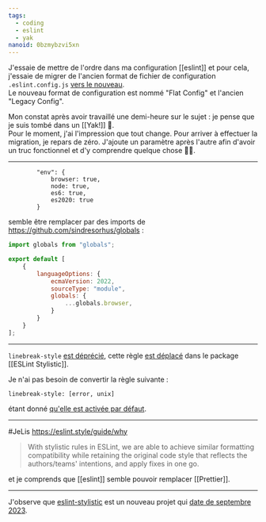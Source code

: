 ```yaml
---
tags:
  - coding
  - eslint
  - yak
nanoid: 0bzmybzvi5xn
---
```

J'essaie de mettre de l'ordre dans ma configuration [[eslint]] et pour cela, j'essaie de migrer de l'ancien format de fichier de configuration `.eslint.config.js` [vers le nouveau](https://eslint.org/docs/v8.x/use/configure/configuration-files-new).  
Le nouveau format de configuration est nommé "Flat Config" et l'ancien "Legacy Config".

Mon constat après avoir travaillé une demi-heure sur le sujet : je pense que je suis tombé dans un [[Yak!]] 🤣.  
Pour le moment, j'ai l'impression que tout change. Pour arriver à effectuer la migration, je repars de zéro. J'ajoute un paramètre après l'autre afin d'avoir un truc fonctionnel et d'y comprendre quelque chose 🤷‍♂️.

---

```
        "env": {
            browser: true,
            node: true,
            es6: true,
            es2020: true
        }
```

semble être remplacer par des imports de https://github.com/sindresorhus/globals :

```js
import globals from "globals";

export default [
    {
        languageOptions: {
            ecmaVersion: 2022,
            sourceType: "module",
            globals: {
                ...globals.browser,
            }
        }
    }
];
```

---

`linebreak-style` [est déprécié](https://eslint.org/docs/latest/rules/linebreak-style#rule-details), cette règle [est déplacé](arrow-parens) dans le package [[ESLint Stylistic]].

Je n'ai pas besoin de convertir la règle suivante :

```
linebreak-style: [error, unix]
```

étant donné [qu'elle est activée par défaut](https://eslint.style/rules/default/linebreak-style).

---

#JeLis https://eslint.style/guide/why 

> With stylistic rules in ESLint, we are able to achieve similar formatting compatibility while retaining the original code style that reflects the authors/teams' intentions, and apply fixes in one go.

et je comprends que [[eslint]] semble pouvoir remplacer [[Prettier]].

---

J'observe que [eslint-stylistic](https://github.com/eslint-stylistic/eslint-stylistic/) est un nouveau projet qui [date de septembre 2023](https://github.com/eslint-stylistic/eslint-stylistic/graphs/contributors).


